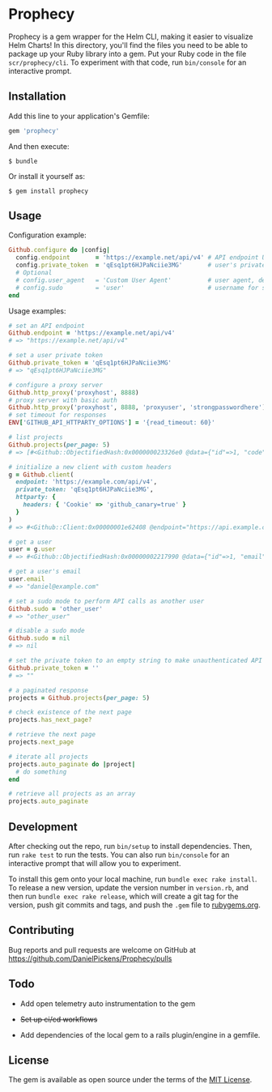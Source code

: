 # Prophecy

Prophecy is a gem wrapper for the Helm CLI, making it easier to visualize Helm Charts! In this directory, you'll find the files you need to be able to package up your Ruby library into a gem. Put your Ruby code in the file `scr/prophecy/cli`. To experiment with that code, run `bin/console` for an interactive prompt.

## Installation

Add this line to your application's Gemfile:

```ruby
gem 'prophecy'
```

And then execute:

    $ bundle

Or install it yourself as:

    $ gem install prophecy

## Usage

Configuration example:

```ruby
Github.configure do |config|
  config.endpoint       = 'https://example.net/api/v4' # API endpoint URL, default: ENV['GITHUB_API_ENDPOINT'] and falls back to ENV['CI_API_V4_URL']
  config.private_token  = 'qEsq1pt6HJPaNciie3MG'       # user's private token or OAuth2 access token, default: ENV['GITHUB_API_PRIVATE_TOKEN']
  # Optional
  # config.user_agent   = 'Custom User Agent'          # user agent, default: 'GitHub Ruby Gem [version]'
  # config.sudo         = 'user'                       # username for sudo mode, default: nil
end
```


Usage examples:

```ruby
# set an API endpoint
Github.endpoint = 'https://example.net/api/v4'
# => "https://example.net/api/v4"

# set a user private token
Github.private_token = 'qEsq1pt6HJPaNciie3MG'
# => "qEsq1pt6HJPaNciie3MG"

# configure a proxy server
Github.http_proxy('proxyhost', 8888)
# proxy server with basic auth
Github.http_proxy('proxyhost', 8888, 'proxyuser', 'strongpasswordhere')
# set timeout for responses
ENV['GITHUB_API_HTTPARTY_OPTIONS'] = '{read_timeout: 60}'

# list projects
Github.projects(per_page: 5)
# => [#<Github::ObjectifiedHash:0x000000023326e0 @data={"id"=>1, "code"=>"brute", "name"=>"Brute", "description"=>nil, "path"=>"brute", "default_branch"=>nil, "owner"=>#<Github::ObjectifiedHash:0x00000002331600 @data={"id"=>1, "email"=>"daniel@example.com", "name"=>"Daniel Smith", "blocked"=>false, "created_at"=>"2012-09-17T09:41:56Z"}>, "private"=>true, "issues_enabled"=>true, "merge_requests_enabled"=>true, "wall_enabled"=>true, "wiki_enabled"=>true, "created_at"=>"2012-09-17T09:41:56Z"}>, #<Github::ObjectifiedHash:0x000000023450d8 @data={"id"=>2, "code"=>"mozart", "name"=>"Mozart", "description"=>nil, "path"=>"mozart", "default_branch"=>nil, "owner"=>#<Github::ObjectifiedHash:0x00000002344ca0 @data={"id"=>1, "email"=>"daniel@example.com", "name"=>"Daniel Smith", "blocked"=>false, "created_at"=>"2012-09-17T09:41:56Z"}>, "private"=>true, "issues_enabled"=>true, "merge_requests_enabled"=>true, "wall_enabled"=>true, "wiki_enabled"=>true, "created_at"=>"2012-09-17T09:41:57Z"}>, #<Github::ObjectifiedHash:0x00000002344958 @data={"id"=>3, "code"=>"github", "name"=>"Github", "description"=>nil, "path"=>"gitlab", "default_branch"=>nil, "owner"=>#<Github::ObjectifiedHash:0x000000023447a0 @data={"id"=>1, "email"=>"daniel@example.com", "name"=>"Daniel Smith", "blocked"=>false, "created_at"=>"2012-09-17T09:41:56Z"}>, "private"=>true, "issues_enabled"=>true, "merge_requests_enabled"=>true, "wall_enabled"=>true, "wiki_enabled"=>true, "created_at"=>"2012-09-17T09:41:58Z"}>]

# initialize a new client with custom headers
g = Github.client(
  endpoint: 'https://example.com/api/v4',
  private_token: 'qEsq1pt6HJPaNciie3MG',
  httparty: {
    headers: { 'Cookie' => 'github_canary=true' }
  }
)
# => #<Github::Client:0x00000001e62408 @endpoint="https://api.example.com", @private_token="qEsq1pt6HJPaNciie3MG", @user_agent="Github Ruby Gem 2.0.0">

# get a user
user = g.user
# => #<Github::ObjectifiedHash:0x00000002217990 @data={"id"=>1, "email"=>"Daniel@example.com", "name"=>"Daniel Smith", "bio"=>nil, "skype"=>"", "linkedin"=>"", "twitter"=>"daniel", "dark_scheme"=>false, "theme_id"=>1, "blocked"=>false, "created_at"=>"2012-09-17T09:41:56Z"}>

# get a user's email
user.email
# => "daniel@example.com"

# set a sudo mode to perform API calls as another user
Github.sudo = 'other_user'
# => "other_user"

# disable a sudo mode
Github.sudo = nil
# => nil

# set the private token to an empty string to make unauthenticated API requests
Github.private_token = ''
# => ""

# a paginated response
projects = Github.projects(per_page: 5)

# check existence of the next page
projects.has_next_page?

# retrieve the next page
projects.next_page

# iterate all projects
projects.auto_paginate do |project|
  # do something
end

# retrieve all projects as an array
projects.auto_paginate
```


## Development

After checking out the repo, run `bin/setup` to install dependencies. Then, run `rake test` to run the tests. You can also run `bin/console` for an interactive prompt that will allow you to experiment.

To install this gem onto your local machine, run `bundle exec rake install`. To release a new version, update the version number in `version.rb`, and then run `bundle exec rake release`, which will create a git tag for the version, push git commits and tags, and push the `.gem` file to [rubygems.org](https://rubygems.org).

## Contributing

Bug reports and pull requests are welcome on GitHub at https://github.com/DanielPickens/Prophecy/pulls

## Todo

- Add open telemetry auto instrumentation to the gem

- ~~Set up ci/cd workflows~~

- Add dependencies of the local gem to a rails plugin/engine in a gemfile.

## License

The gem is available as open source under the terms of the [MIT License](http://opensource.org/licenses/MIT).
